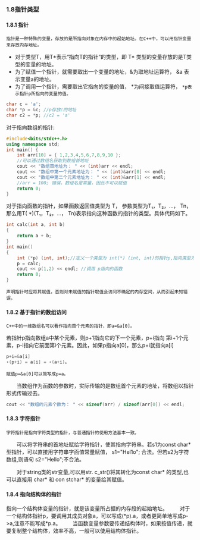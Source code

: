 ### 1.8指针类型
#### 1.8.1 指针
    指针是一种特殊的变量，存放的是所指向对象在内存中的起始地址。在C++中，可以用指针变量来存放内存地址。
- 对于类型T，用T\*表示“指向T的指针”的类型，即 T* 类型的变量存放的是T类型的变量的地址。
- 为了赋值一个指针，就需要取出一个变量的地址，&为取地址运算符， &a 表示变量a的地址。
- 为了调用一个指针，需要取出它指向的变量的值， *为间接取值运算符， `*p表示指针p所指向的变量的值。`
```C++
char c = 'a';
char *p = &c; //p存放c的地址
char c2 = *p; //c2 = 'a'
```
对于指向数组的指针:
```C++
#include<bits/stdc++.h>
using namespace std;
int main() {
	int arr[10] = { 1,2,3,4,5,6,7,8,9,10 };
	//可以通过数组名获取到数组首地址
	cout << "数组首地址为： " << (int)arr << endl;
	cout << "数组中第一个元素地址为： " << (int)&arr[0] << endl;
	cout << "数组中第二个元素地址为： " << (int)&arr[1] << endl;
	//arr = 100; 错误，数组名是常量，因此不可以赋值
	return 0;
}
```
对于指向函数的指针，如果函数返回值类型为 T， 参数类型为T₁，T₂，…， Tn， 那么用T( *)(T₁，T₂，…， Tn)表示指向这种函数的指针的类型。具体代码如下。
```C++
int calc(int a, int b) 
{
    return a + b;
}
int main() 
{
    int (*p) (int, int);//定义一个类型为 int(*) (int, int)的指针p,指向类型为int(int, int) 的函数
    p = calc;
    cout << p(1,2) << endl; //调用 p指向的函数
    return 0;
}
```
    声明指针时应将其赋值，否则对未赋值的指针取值会访问不确定的内存空间，从而引起未知错误。


#### 1.8.2 基于指针的数组访问

`C++中的一维数组名可以看作指向首个元素的指针，即a=&a[0]。`

若指针p指向数组a中某个元素，则p+1指向它的下一个元素，p+i指向
第i+1个元素，p-i指向它前面第i个元素。因此，如果p指向a[0]，那么p+i就指向a[i]
```C++
p+i=&a[i]
⋆(p+i) = a[i] = ⋆(a+i)。
```
    赋值p=&a[0]可以简写成p=a。
　　当数组作为函数的参数时，实际传输的是数组首个元素的地址，将数组以指针形式传输过去。

```C++
cout << "数组的元素个数为： " << sizeof(arr) / sizeof(arr[0]) << endl;
```

#### 1.8.3 字符指针
    字符指针是指向字符类型的指针，与普通指针的使用方法基本一致。
　　可以将字符串的首地址赋给字符指针，使其指向字符串。若s1为const char*型指针，可以直接用字符串字面值常量赋值，
s1="Hel1o";
合法。但若s2为字符数组,则语句 s2="Hello";不合法。

　　对于string类的str变量,可以用str. c_str()将其转化为const char* 的类型,也可以直接用 char* 和 con stchar* 的变量给其赋值。

#### 1.8.4 指向结构体的指针
指向一个结构体变量的指针，就是该变量所占据的内存段的起始地址。
　　对于一个结构体指针p，要调用其成员对象a，可以写成(\*p).a，或者更简单地写成p->a,注意不能写成*p.a。
　　当函数变量参数要传递结构体时，如果按值传递，就要复制整个结构体，效率不高，一般可以使用结构体指针。